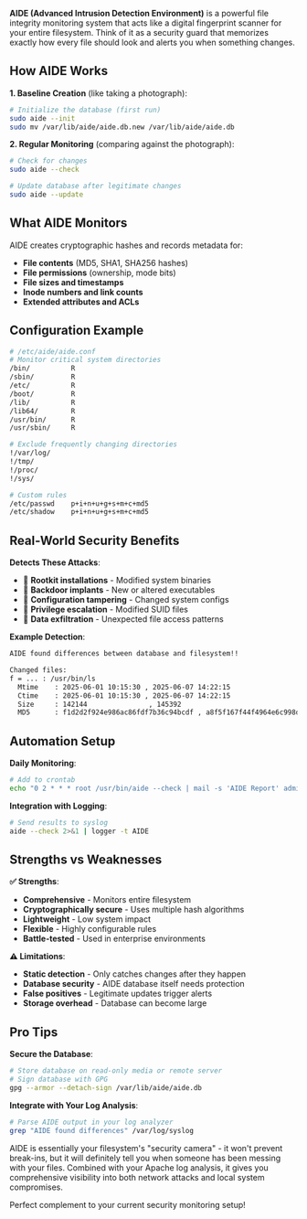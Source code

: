 **AIDE (Advanced Intrusion Detection Environment)** is a powerful file integrity monitoring system that acts like a digital fingerprint scanner for your entire filesystem. Think of it as a security guard that memorizes exactly how every file should look and alerts you when something changes.

## How AIDE Works

**1. Baseline Creation** (like taking a photograph):
```bash
# Initialize the database (first run)
sudo aide --init
sudo mv /var/lib/aide/aide.db.new /var/lib/aide/aide.db
```

**2. Regular Monitoring** (comparing against the photograph):
```bash
# Check for changes
sudo aide --check

# Update database after legitimate changes
sudo aide --update
```

## What AIDE Monitors

AIDE creates cryptographic hashes and records metadata for:
- **File contents** (MD5, SHA1, SHA256 hashes)
- **File permissions** (ownership, mode bits)
- **File sizes and timestamps**
- **Inode numbers and link counts**
- **Extended attributes and ACLs**

## Configuration Example

```bash
# /etc/aide/aide.conf
# Monitor critical system directories
/bin/          R
/sbin/         R
/etc/          R
/boot/         R
/lib/          R
/lib64/        R
/usr/bin/      R
/usr/sbin/     R

# Exclude frequently changing directories
!/var/log/
!/tmp/
!/proc/
!/sys/

# Custom rules
/etc/passwd    p+i+n+u+g+s+m+c+md5
/etc/shadow    p+i+n+u+g+s+m+c+md5
```

## Real-World Security Benefits

**Detects These Attacks**:
- 🚨 **Rootkit installations** - Modified system binaries
- 🚨 **Backdoor implants** - New or altered executables
- 🚨 **Configuration tampering** - Changed system configs
- 🚨 **Privilege escalation** - Modified SUID files
- 🚨 **Data exfiltration** - Unexpected file access patterns

**Example Detection**:
```bash
AIDE found differences between database and filesystem!!

Changed files:
f = ... : /usr/bin/ls
  Mtime    : 2025-06-01 10:15:30 , 2025-06-07 14:22:15
  Ctime    : 2025-06-01 10:15:30 , 2025-06-07 14:22:15
  Size     : 142144               , 145392
  MD5      : f1d2d2f924e986ac86fdf7b36c94bcdf , a8f5f167f44f4964e6c998dee827110c
```

## Automation Setup

**Daily Monitoring**:
```bash
# Add to crontab
echo "0 2 * * * root /usr/bin/aide --check | mail -s 'AIDE Report' admin@domain.com" >> /etc/crontab
```

**Integration with Logging**:
```bash
# Send results to syslog
aide --check 2>&1 | logger -t AIDE
```

## Strengths vs Weaknesses

**✅ Strengths**:
- **Comprehensive** - Monitors entire filesystem
- **Cryptographically secure** - Uses multiple hash algorithms
- **Lightweight** - Low system impact
- **Flexible** - Highly configurable rules
- **Battle-tested** - Used in enterprise environments

**⚠️ Limitations**:
- **Static detection** - Only catches changes after they happen
- **Database security** - AIDE database itself needs protection
- **False positives** - Legitimate updates trigger alerts
- **Storage overhead** - Database can become large

## Pro Tips

**Secure the Database**:
```bash
# Store database on read-only media or remote server
# Sign database with GPG
gpg --armor --detach-sign /var/lib/aide/aide.db
```

**Integrate with Your Log Analysis**:
```bash
# Parse AIDE output in your log analyzer
grep "AIDE found differences" /var/log/syslog
```

AIDE is essentially your filesystem's "security camera" - it won't prevent break-ins, but it will definitely tell you when someone has been messing with your files. Combined with your Apache log analysis, it gives you comprehensive visibility into both network attacks and local system compromises.

Perfect complement to your current security monitoring setup!
